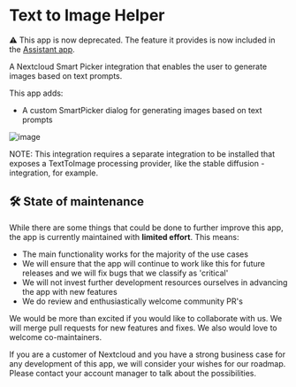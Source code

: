 # Text to Image Helper

:warning: This app is now deprecated. The feature it provides is now included in the [Assistant app](https://apps.nextcloud.com/apps/assistant).

A Nextcloud Smart Picker integration that enables the user to generate images based on text prompts. 

This app adds:
- A custom SmartPicker dialog for generating images based on text prompts

![image](https://github.com/nextcloud/text2image_helper/assets/64466176/5f2c0e24-441e-4a3e-888a-b82ca813cd7c)

NOTE: This integration requires a separate integration to be installed that exposes a TextToImage processing provider, like the stable diffusion -integration, for example.


## 🛠️ State of maintenance

While there are some things that could be done to further improve this app, the app is currently maintained with **limited effort**. This means:

* The main functionality works for the majority of the use cases
* We will ensure that the app will continue to work like this for future releases and we will fix bugs that we classify as 'critical'
* We will not invest further development resources ourselves in advancing the app with new features
* We do review and enthusiastically welcome community PR's

We would be more than excited if you would like to collaborate with us. We will merge pull requests for new features and fixes. We also would love to welcome co-maintainers.

If you are a customer of Nextcloud and you have a strong business case for any development of this app, we will consider your wishes for our roadmap. Please contact your account manager to talk about the possibilities.
